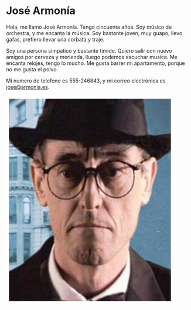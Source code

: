 # José Armonía

Hola, me llamo José Armonía. Tengo cincuenta años. Soy músico de orchestra, y me encanta la música. Soy bastante joven, muy guapo, llevo gafas, prefiero llevar una corbata y traje. 

Soy una persona simpatico y bastante timide. Quiero salir con nuevo amigos por cerveza y merienda, lluego podemos escuchar musica. Me encanta relojes, tengo lo mucho. Me gusta barrer mi apartamento, porque no me gusta el polvo. 

Mi numero de telefono es 555-246843, y mi correo electrónica es jose@armonia.es. 


![it's me!](https://raw.githubusercontent.com/baileye/spanish/main/me.png)
